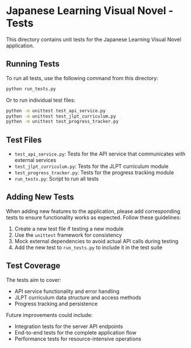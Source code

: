 # Japanese Learning Visual Novel - Tests

This directory contains unit tests for the Japanese Learning Visual Novel application.

## Running Tests

To run all tests, use the following command from this directory:

```bash
python run_tests.py
```

Or to run individual test files:

```bash
python -m unittest test_api_service.py
python -m unittest test_jlpt_curriculum.py
python -m unittest test_progress_tracker.py
```

## Test Files

- `test_api_service.py`: Tests for the API service that communicates with external services
- `test_jlpt_curriculum.py`: Tests for the JLPT curriculum module
- `test_progress_tracker.py`: Tests for the progress tracking module
- `run_tests.py`: Script to run all tests

## Adding New Tests

When adding new features to the application, please add corresponding tests to ensure functionality works as expected. Follow these guidelines:

1. Create a new test file if testing a new module
2. Use the `unittest` framework for consistency
3. Mock external dependencies to avoid actual API calls during testing
4. Add the new test to `run_tests.py` to include it in the test suite

## Test Coverage

The tests aim to cover:

- API service functionality and error handling
- JLPT curriculum data structure and access methods
- Progress tracking and persistence

Future improvements could include:

- Integration tests for the server API endpoints
- End-to-end tests for the complete application flow
- Performance tests for resource-intensive operations